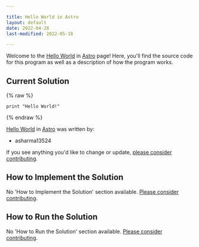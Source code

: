 ```yaml
---

title: Hello World in Astro
layout: default
date: 2022-04-28
last-modified: 2022-05-18

---
```


Welcome to the [Hello World](https://sampleprograms.io/projects/hello-world) in [Astro](https://sampleprograms.io/languages/astro) page! Here, you'll find the source code for this program as well as a description of how the program works.

## Current Solution

{% raw %}

```astro
print "Hello World!"
```

{% endraw %}

[Hello World](https://sampleprograms.io/projects/hello-world) in [Astro](https://sampleprograms.io/languages/astro) was written by:

- asharma13524

If you see anything you'd like to change or update, [please consider contributing](https://github.com/TheRenegadeCoder/sample-programs).

## How to Implement the Solution

No 'How to Implement the Solution' section available. [Please consider contributing](https://github.com/TheRenegadeCoder/sample-programs-website).

## How to Run the Solution

No 'How to Run the Solution' section available. [Please consider contributing](https://github.com/TheRenegadeCoder/sample-programs-website).
